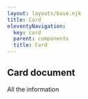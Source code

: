 ```yaml
---
layout: layouts/base.njk
title: Card
eleventyNavigation:
  key: card
  parent: components
  title: Card
---
```

## Card document

All the information